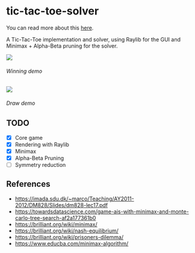 # tic-tac-toe-solver

You can read more about this [here](https://simo.sh/projects/tic-tac-toe-ai).

A Tic-Tac-Toe implementation and solver, using Raylib for the GUI and Minimax + Alpha-Beta pruning for the solver.

![](win.gif)

###### Winning demo 

![](draw.gif)

###### Draw demo 

## TODO

- [x] Core game
- [x] Rendering with Raylib
- [x] Minimax
- [x] Alpha-Beta Pruning
- [ ] Symmetry reduction

## References

- <https://imada.sdu.dk/~marco/Teaching/AY2011-2012/DM828/Slides/dm828-lec17.pdf>
- <https://towardsdatascience.com/game-ais-with-minimax-and-monte-carlo-tree-search-af2a177361b0>
- <https://brilliant.org/wiki/minimax/>
- <https://brilliant.org/wiki/nash-equilibrium/>
- <https://brilliant.org/wiki/prisoners-dilemma/>
- <https://www.educba.com/minimax-algorithm/>

